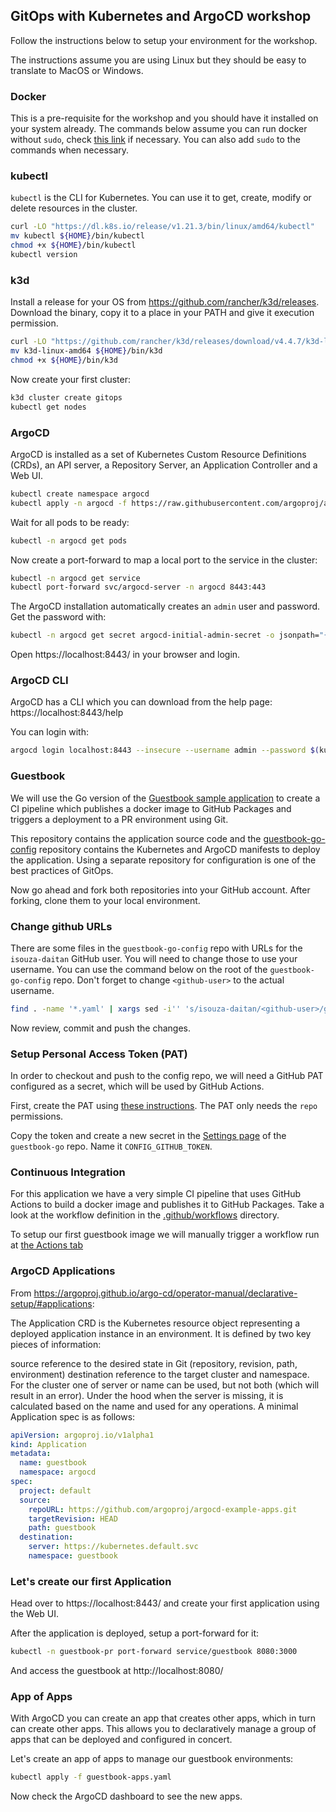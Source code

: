 ## GitOps with Kubernetes and ArgoCD workshop

Follow the instructions below to setup your environment for the workshop.

The instructions assume you are using Linux but they should be easy to translate to MacOS or Windows.

### Docker

This is a pre-requisite for the workshop and you should have it installed on your system already.
The commands below assume you can run docker without `sudo`, check [this link](https://docs.docker.com/engine/install/linux-postinstall/#manage-docker-as-a-non-root-user) if necessary. You can also add `sudo` to the commands when necessary.

### kubectl

`kubectl` is the CLI for Kubernetes. You can use it to get, create, modify or delete resources in the cluster.

```sh
curl -LO "https://dl.k8s.io/release/v1.21.3/bin/linux/amd64/kubectl"
mv kubectl ${HOME}/bin/kubectl
chmod +x ${HOME}/bin/kubectl
kubectl version
```

### k3d

Install a release for your OS from https://github.com/rancher/k3d/releases.
Download the binary, copy it to a place in your PATH and give it execution permission.

```sh
curl -LO "https://github.com/rancher/k3d/releases/download/v4.4.7/k3d-linux-amd64"
mv k3d-linux-amd64 ${HOME}/bin/k3d
chmod +x ${HOME}/bin/k3d
```

Now create your first cluster:

```sh
k3d cluster create gitops
kubectl get nodes
```

### ArgoCD

ArgoCD is installed as a set of Kubernetes Custom Resource Definitions (CRDs), an API server,
a Repository Server, an Application Controller and a Web UI.

```sh
kubectl create namespace argocd
kubectl apply -n argocd -f https://raw.githubusercontent.com/argoproj/argo-cd/stable/manifests/install.yaml
```

Wait for all pods to be ready:
```sh
kubectl -n argocd get pods
```

Now create a port-forward to map a local port to the service in the cluster:
```sh
kubectl -n argocd get service
kubectl port-forward svc/argocd-server -n argocd 8443:443
```

The ArgoCD installation automatically creates an `admin` user and password. Get the password with:

```sh
kubectl -n argocd get secret argocd-initial-admin-secret -o jsonpath="{.data.password}" | base64 -d; echo
```

Open https://localhost:8443/ in your browser and login.

### ArgoCD CLI

ArgoCD has a CLI which you can download from the help page: https://localhost:8443/help

You can login with:
```sh
argocd login localhost:8443 --insecure --username admin --password $(kubectl -n argocd get secret argocd-initial-admin-secret -o jsonpath="{.data.password}" | base64 -d)
```

### Guestbook

We will use the Go version of the [Guestbook sample application](https://github.com/kubernetes/examples/tree/master/guestbook-go) 
to create a CI pipeline which publishes a docker image to GitHub Packages and triggers a deployment 
to a PR environment using Git.

This repository contains the application source code and the [guestbook-go-config](../../../guestbook-go-config) repository contains 
the Kubernetes and ArgoCD manifests to deploy the application. Using a separate repository for configuration is one of the best practices of GitOps.

Now go ahead and fork both repositories into your GitHub account. After forking, clone them to your local environment.

### Change github URLs

There are some files in the `guestbook-go-config` repo with URLs for the `isouza-daitan` GitHub user. You will need to change those to use your username.
You can use the command below on the root of the `guestbook-go-config` repo. Don't forget to change `<github-user>` to the actual username.

```sh
find . -name '*.yaml' | xargs sed -i'' 's/isouza-daitan/<github-user>/g'
```

Now review, commit and push the changes.

### Setup Personal Access Token (PAT)

In order to checkout and push to the config repo, we will need a GitHub PAT configured as a secret, which will be used by GitHub Actions.

First, create the PAT using [these instructions](https://docs.github.com/en/github/authenticating-to-github/keeping-your-account-and-data-secure/creating-a-personal-access-token). The PAT only needs the `repo` permissions.

Copy the token and create a new secret in the [Settings page](https://github.com/isouza-daitan/guestbook-go/settings/secrets/actions) of the `guestbook-go` repo. Name it `CONFIG_GITHUB_TOKEN`.

### Continuous Integration

For this application we have a very simple CI pipeline that uses GitHub Actions to build a docker image and publishes it to GitHub Packages. Take a look at the workflow definition in the [.github/workflows](.github/workflows) directory.

To setup our first guestbook image we will manually trigger a workflow run at [the Actions tab](../../actions/workflows/ci.yaml)

### ArgoCD Applications

From https://argoproj.github.io/argo-cd/operator-manual/declarative-setup/#applications:

The Application CRD is the Kubernetes resource object representing a deployed application instance in an environment. It is defined by two key pieces of information:

source reference to the desired state in Git (repository, revision, path, environment)
destination reference to the target cluster and namespace. For the cluster one of server or name can be used, but not both (which will result in an error). Under the hood when the server is missing, it is calculated based on the name and used for any operations.
A minimal Application spec is as follows:

```yaml
apiVersion: argoproj.io/v1alpha1
kind: Application
metadata:
  name: guestbook
  namespace: argocd
spec:
  project: default
  source:
    repoURL: https://github.com/argoproj/argocd-example-apps.git
    targetRevision: HEAD
    path: guestbook
  destination:
    server: https://kubernetes.default.svc
    namespace: guestbook
```

### Let's create our first Application

Head over to https://localhost:8443/ and create your first application using the Web UI.

After the application is deployed, setup a port-forward for it:

```sh
kubectl -n guestbook-pr port-forward service/guestbook 8080:3000
```

And access the guestbook at http://localhost:8080/

### App of Apps

With ArgoCD you can create an app that creates other apps, which in turn can create other apps. This allows you to declaratively manage a group of apps that can be deployed and configured in concert.

Let's create an app of apps to manage our guestbook environments:
```sh
kubectl apply -f guestbook-apps.yaml
```

Now check the ArgoCD dashboard to see the new apps.
